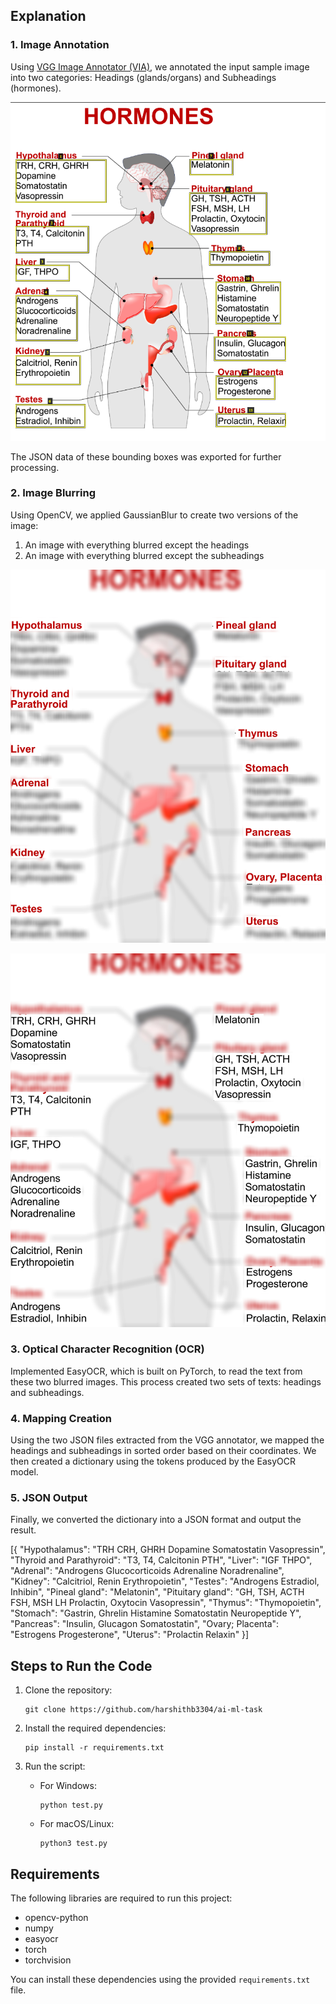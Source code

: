 
## Explanation

### 1. Image Annotation

Using [VGG Image Annotator (VIA)](https://www.robots.ox.ac.uk/~vgg/software/via/via_demo.html), we annotated the input sample image into two categories: Headings (glands/organs) and Subheadings (hormones).

![Alt text](AnnotatedImageSubHeading.png)

The JSON data of these bounding boxes was exported for further processing.

### 2. Image Blurring

Using OpenCV, we applied GaussianBlur to create two versions of the image:
1. An image with everything blurred except the headings
2. An image with everything blurred except the subheadings

![Alt text](blurred_except_headings.jpg)

![Alt text](blurred_except_subheadings.jpg)

### 3. Optical Character Recognition (OCR)

Implemented EasyOCR, which is built on PyTorch, to read the text from these two blurred images. This process created two sets of texts: headings and subheadings.

### 4. Mapping Creation

Using the two JSON files extracted from the VGG annotator, we mapped the headings and subheadings in sorted order based on their coordinates. We then created a dictionary using the tokens produced by the EasyOCR model.

### 5. JSON Output

Finally, we converted the dictionary into a JSON format and output the result.

[{
  "Hypothalamus": "TRH CRH, GHRH Dopamine Somatostatin Vasopressin",
  "Thyroid and Parathyroid": "T3, T4, Calcitonin PTH",
  "Liver": "IGF THPO",
  "Adrenal": "Androgens Glucocorticoids Adrenaline Noradrenaline",
  "Kidney": "Calcitriol, Renin Erythropoietin",
  "Testes": "Androgens Estradiol, Inhibin",
  "Pineal gland": "Melatonin",
  "Pituitary gland": "GH, TSH, ACTH FSH, MSH LH Prolactin, Oxytocin Vasopressin",
  "Thymus": "Thymopoietin",
  "Stomach": "Gastrin, Ghrelin Histamine Somatostatin Neuropeptide Y",
  "Pancreas": "Insulin, Glucagon Somatostatin",
  "Ovary; Placenta": "Estrogens Progesterone",
  "Uterus": "Prolactin Relaxin"
}]

## Steps to Run the Code

1. Clone the repository:
   ```
   git clone https://github.com/harshithb3304/ai-ml-task
   ```

2. Install the required dependencies:
   ```
   pip install -r requirements.txt
   ```

3. Run the script:

   - For Windows:
     ```
     python test.py
     ```

   - For macOS/Linux:
     ```
     python3 test.py
     ```

## Requirements

The following libraries are required to run this project:

- opencv-python
- numpy
- easyocr
- torch
- torchvision

You can install these dependencies using the provided `requirements.txt` file.



